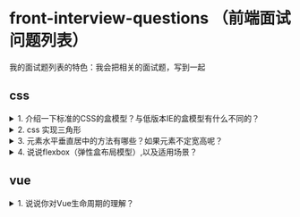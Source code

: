 # front-interview-questions （前端面试问题列表）

我的面试题列表的特色：我会把相关的面试题，写到一起

## css

<details>

<summary>1.  介绍一下标准的CSS的盒模型？与低版本IE的盒模型有什么不同的？</summary>


1. 定义： 在 w3c 规范中，盒子模型被定义为一个元素所占用的网页空间。

2. 组成：margin(外边距)、border(边框)、padding(内边距)、content(内容)

3. 标准盒模型、IE盒模型的区别: 在于设置 width 和 height 的时候，对应的范围不同。
   
   标准盒模型： width = content
   
   IE盒模型：   width = content + padding + border

</details>
<details>

<summary>2.  css 实现三角形</summary>


```
div {
    width: 0;
    height: 0;
    border-top: 50px solid pink;
    border-left: 50px solid transparent;
    border-right: 50px solid transparent;
  }
/**使用边框实现*/
```
**进阶：实现一个空心三角形**
```


```
</details>
<details>

<summary>3.  元素水平垂直居中的方法有哪些？如果元素不定宽高呢？</summary>

```
/**使用边框实现*/

```

</details>
<details>

<summary>4.  说说flexbox（弹性盒布局模型）,以及适用场景？</summary>

```
/**使用边框实现*/

```

</details>

## vue

<details>

<summary>1.  说说你对Vue生命周期的理解？</summary>

### You can add a header

You can add text within a collapsed section. 

You can add an image or a code block, too.

```ruby
   puts "Hello World"
```
![图片描述](http://example.com/image.png)

</details>

